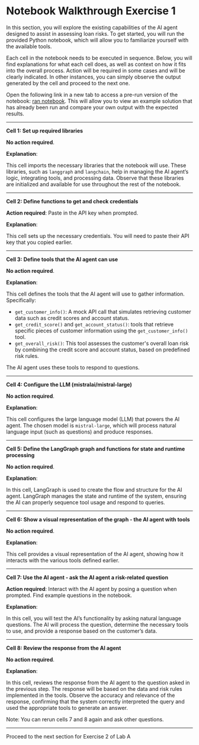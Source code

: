 # Notebook Walkthrough Exercise 1

In this section, you will explore the existing capabilities of the AI agent designed to assist in assessing loan risks. To get started, you will run the provided Python notebook, which will allow you to familiarize yourself with the available tools.

Each cell in the notebook needs to be executed in sequence. Below, you will find explanations for what each cell does, as well as context on how it fits into the overall process. Action will be required in some cases and will be clearly indicated. In other instances, you can simply observe the output generated by the cell and proceed to the next one.

Open the following link in a new tab to access a pre-run version of the notebook: [ran notebook](https://github.com/IBM/industry-solns-tech2025-ai-lab/blob/main/jupyter-notebook/NB-ai-agent-loan-risk-tech2025-lab-a-w-output.ipynb). This will allow you to view an example solution that has already been run and compare your own output with the expected results.

-----

**Cell 1: Set up required libraries**

**No action required**.

**Explanation**: <br>

This cell imports the necessary libraries that the notebook will use. These libraries, such as `langgraph` and `langchain`, help in managing the AI agent’s logic, integrating tools, and processing data. Observe that these libraries are initialized and available for use throughout the rest of the notebook.

-----

**Cell 2: Define functions to get and check credentials**

**Action required**: Paste in the API key when prompted.

**Explanation**: <br>

This cell sets up the necessary credentials. You will need to paste their API key that you copied earlier.

-----

**Cell 3: Define tools that the AI agent can use**

**No action required**.  

**Explanation**: <br>

This cell defines the tools that the AI agent will use to gather information. Specifically:
- `get_customer_info()`: A mock API call that simulates retrieving customer data such as credit scores and account status.
- `get_credit_score()` and `get_account_status()`: tools that retrieve specific pieces of customer information using the `get_customer_info()` tool.
- `get_overall_risk()`: This tool assesses the customer's overall loan risk by combining the credit score and account status, based on predefined risk rules.

The AI agent uses these tools to respond to questions.

-----

**Cell 4: Configure the LLM (mistralai/mistral-large)**

**No action required**.

**Explanation**: <br>

This cell configures the large language model (LLM) that powers the AI agent. The chosen model is `mistral-large`, which will process natural language input (such as questions) and produce responses.

-----

**Cell 5: Define the LangGraph graph and functions for state and runtime processing**

**No action required**.  

**Explanation**: <br>

 In this cell, LangGraph is used to create the flow and structure for the AI agent. LangGraph manages the state and runtime of the system, ensuring the AI can properly sequence tool usage and respond to queries.

-----

**Cell 6: Show a visual representation of the graph - the AI agent with tools**

**No action required**.  

**Explanation**: <br>

This cell provides a visual representation of the AI agent, showing how it interacts with the various tools defined earlier.

-----

**Cell 7: Use the AI agent - ask the AI agent a risk-related question**

**Action required**: Interact with the AI agent by posing a question when prompted. Find example questions in the notebook.

**Explanation**: <br>

 In this cell, you will test the AI’s functionality by asking natural language questions. The AI will process the question, determine the necessary tools to use, and provide a response based on the customer’s data. 

-----

**Cell 8: Review the response from the AI agent**

**No action required**.  

**Explanation**: <br> 

In this cell, reviews the response from the AI agent to the question asked in the previous step. The response will be based on the data and risk rules implemented in the tools. Observe the accuracy and relevance of the response, confirming that the system correctly interpreted the query and used the appropriate tools to generate an answer.


Note: You can rerun cells 7 and 8 again and ask other questions. 

-----

Proceed to the next section for Exercise 2 of Lab A

